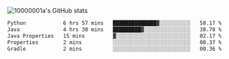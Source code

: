 ![10000001a's GitHub stats](https://github-readme-stats.vercel.app/api?username=10000001a&show_icons=true&theme=onedark&count_private=true)

<!-- [![Top Langs](https://github-readme-stats.vercel.app/api/top-langs/?username=10000001a&layout=compact&theme=onedark&langs_count=5)](https://github.com/anuraghazra/github-readme-stats) -->
<!--
**10000001a/10000001a** is a ✨ _special_ ✨ repository because its `README.md` (this file) appears on your GitHub profile.

Here are some ideas to get you started:

- 🔭 I’m currently working on ...
- 🌱 I’m currently learning ...
- 👯 I’m looking to collaborate on ...
- 🤔 I’m looking for help with ...
- 💬 Ask me about ...
- 📫 How to reach me: ...
- 😄 Pronouns: ...
- ⚡ Fun fact: ...
-->

<!--START_SECTION:waka-->

```txt
Python            6 hrs 57 mins   ██████████████▓░░░░░░░░░░   58.17 %
Java              4 hrs 38 mins   █████████▓░░░░░░░░░░░░░░░   38.78 %
Java Properties   15 mins         ▓░░░░░░░░░░░░░░░░░░░░░░░░   02.17 %
Properties        2 mins          ░░░░░░░░░░░░░░░░░░░░░░░░░   00.37 %
Gradle            2 mins          ░░░░░░░░░░░░░░░░░░░░░░░░░   00.36 %
```

<!--END_SECTION:waka-->
